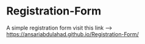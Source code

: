# Registration-Form
A simple registration form
visit this link --> https://ansariabdulahad.github.io/Registration-Form/
